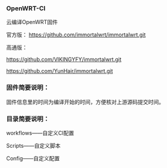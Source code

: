 ### OpenWRT-CI

云编译OpenWRT固件

官方版： https://github.com/immortalwrt/immortalwrt.git

高通版： 

https://github.com/VIKINGYFY/immortalwrt.git

https://github.com/YunHair/immortalwrt.git


### 固件简要说明：

固件信息里的时间为编译开始的时间，方便核对上游源码提交时间。


### 目录简要说明：

workflows——自定义CI配置

Scripts——自定义脚本

Config——自定义配置

